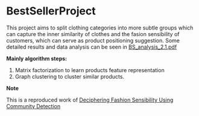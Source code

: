 # BestSellerProject

This project aims to split clothing categories into more subtle groups which can capture the inner similarity of clothes and the fasion sensibility of customers, which can serve as product positioning suggestion. Some detailed results and data analysis can be seen in [BS\_analysis\_2.1.pdf](https://github.com/lifinger/BestSellerProject/blob/master/BS_analysis_2.1.pdf)

**Mainly algorithm steps:**

1. Matrix factorization to learn products feature representation
2. Graph clustering to cluster similar products.

**Note**

This is a reproduced work of [Deciphering Fashion Sensibility Using Community Detection](https://kddfashion2017.mybluemix.net/final_submissions/ML4Fashion_paper_9.pdf)